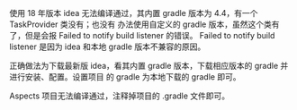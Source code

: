 使用 18 年版本 idea 无法编译通过，其内置 gradle 版本为 4.4，有一个 TaskProvider 类没有；也没有
办法使用自定义的 gradle 版本，虽然这个类有了，但是会报 Failed to notify build listener 的错误。
Failed to notify build listener 是因为 idea 和本地 gradle 版本不兼容的原因。

正确做法为下载最新版 idea，看其内置 gradle 版本，下载相应版本的 gradle 并进行安装、配置。设置项目
的 gradle 为本地下载的 gradle 即可。

Aspects 项目无法编译通过，注释掉项目的 .gradle 文件即可。